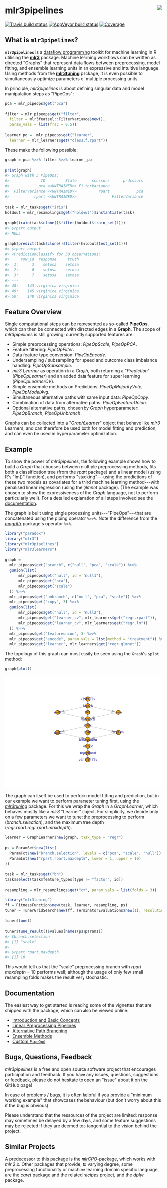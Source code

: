 
mlr3pipelines <img src="man/figures/logo.png" align="right" />
==============================================================

[![Travis build status](https://travis-ci.org/mlr-org/mlr3pipelines.svg?branch=master)](https://travis-ci.org/mlr-org/mlr3pipelines) [![AppVeyor build status](https://ci.appveyor.com/api/projects/status/github/mlr-org/mlr3pipelines?branch=master&svg=true)](https://ci.appveyor.com/project/mlr-org/mlr3pipelines) [![Coverage](https://codecov.io/github/mlr-org/mlr3pipelines/branch/master/graphs/badge.svg)](https://codecov.io/github/mlr-org/mlr3pipelines)

What is `mlr3pipelines`?
------------------------

**`mlr3pipelines`** is a [dataflow programming](https://en.wikipedia.org/wiki/Dataflow_programming) toolkit for machine learning in R utilising the **[mlr3](https://github.com/mlr-org/mlr3)** package. Machine learning workflows can be written as directed "Graphs" that represent data flows between preprocessing, model fitting, and ensemble learning units in an expressive and intuitive language. Using methods from the **[mlr3tuning](https://github.com/mlr-org/mlr3tuning)** package, it is even possible to simultaneously optimize parameters of multiple processing units.

In principle, *mlr3pipelines* is about defining singular data and model manipulation steps as "PipeOps":

``` r
pca = mlr_pipeops$get("pca")

filter = mlr_pipeops$get("filter",
  filter = mlr3featsel::FilterVariance$new(),
  param_vals = list(frac = 0.5))

learner_po =  mlr_pipeops$get("learner",
  learner = mlr_learners$get("classif.rpart"))
```

These make the following possible:

``` r
graph = pca %>>% filter %>>% learner_po

print(graph)
#> Graph with 3 PipeOps:
#>              ID         State       sccssors      prdcssors
#>             pca <<UNTRAINED>> FilterVariance               
#>  FilterVariance <<UNTRAINED>>          rpart            pca
#>           rpart <<UNTRAINED>>                FilterVariance

task = mlr_tasks$get("iris")
holdout = mlr_resamplings$get("holdout")$instantiate(task)

graph$train(task$clone()$filter(holdout$train_set(1)))
#> $rpart.output
#> NULL

graph$predict(task$clone()$filter(holdout$test_set(1)))
#> $rpart.output
#> <PredictionClassif> for 50 observations:
#>     row_id  response     truth
#>  1:      3    setosa    setosa
#>  2:      6    setosa    setosa
#>  3:      7    setosa    setosa
#> ---                           
#> 48:    143 virginica virginica
#> 49:    145 virginica virginica
#> 50:    148 virginica virginica
```

Feature Overview
----------------

Single computational steps can be represented as so-called **PipeOps**, which can then be connected with directed edges in a **Graph**. The scope of *mlr3pipelines* is still growing; currently supported features are:

-   Simple preprocessing operations: *PipeOpScale*, *PipeOpPCA*.
-   Feature filtering: *PipeOpFilter*.
-   Data feature type conversion: *PipeOpEncode*.
-   Undersampling / subsampling for speed and outcome class imbalance handling: *PipeOpSubsample*.
-   *mlr3* *Learner* as operation in a *Graph*, both returning a "*Prediction*" (*PipeOpLearner*) and an added data feature for super learning (*PipeOpLearnerCV*).
-   Simple ensemble methods on Predictions: *PipeOpMajorityVote*, *PipeOpModelAvg*.
-   Simultaneous alternative paths with same input data: *PipeOpCopy*.
-   Combination of data from alternative paths: *PipeOpFeatureUnion*.
-   Optional alternative paths, chosen by *Graph* hyperparameter: *PipeOpBranch*, *PipeOpUnbranch*.

Graphs can be collected into a "*GraphLearner*" object that behave like *mlr3* Learners, and can therefore be used both for model fitting and prediction, and can even be used in hyperparameter optimization.

Example
-------

To show the power of *mlr3pipelines*, the following example shows how to build a *Graph* that chooses between multiple preprocessing methods, fits both a classification tree (from the *rpart* package) and a linear model (using R's "lm()" function), and performs "stacking"---using the predictions of these two models as covariates for a third machine learning method---with penalised linear regression (using the *glmnet* package). (The example was chosen to show the expressiveness of the *Graph* language, not to perform particularly well). For a detailed explanation of all steps involved see the [documentation](documentation).

The graph is built using single processing units---"PipeOps"---that are concatenated using the piping operator `%>>%`. Note the difference from the *[magrittr](https://github.com/tidyverse/magrittr)* package's operator `%>%`.

``` r
library("paradox")
library("mlr3")
library("mlr3pipelines")
library("mlr3learners")

graph =
  mlr_pipeops$get("branch", c("null", "pca", "scale")) %>>%
  gunion(list(
      mlr_pipeops$get("null", id = "null1"),
      mlr_pipeops$get("pca"),
      mlr_pipeops$get("scale")
  )) %>>%
  mlr_pipeops$get("unbranch", c("null", "pca", "scale")) %>>%
  mlr_pipeops$get("copy", 3) %>>%
  gunion(list(
      mlr_pipeops$get("null", id = "null2"),
      mlr_pipeops$get("learner_cv", mlr_learners$get("regr.rpart")),
      mlr_pipeops$get("learner_cv", mlr_learners$get("regr.lm"))
  )) %>>%
  mlr_pipeops$get("featureunion", 3) %>>%
  mlr_pipeops$get("encode", param_vals = list(method = "treatment")) %>>%
  mlr_pipeops$get("learner", mlr_learners$get("regr.glmnet"))
```

The topology of this graph can most easily be seen using the `Graph`'s `$plot` method:

``` r
graph$plot()
```

![](README_files/figure-markdown_github/graphplot-1.png)

The graph can itself be used to perform model fitting and prediction, but in our example we want to perform parameter tuning first, using the *[mlr3tuning](https://github.com/mlr-org/mlr3tuning)* package. For this we wrap the *Graph* in a *GraphLearner*, which behaves mostly like a *mlr3* "Learner" object. For simplicity, we decide only on a few parameters we want to tune: the preprocessing to perform (*branch.selection*), and the maximum tree depth (*regr.rpart.regr.rpart.maxdepth*).

``` r
learner = GraphLearner$new(graph, task_type = "regr")

ps = ParamSet$new(list(
  ParamFct$new("branch.selection", levels = c("pca", "scale", "null")),
  ParamInt$new("rpart.rpart.maxdepth", lower = 1, upper = 10)
))

task = mlr_tasks$get("bh")
task$select(task$feature_types[type != "factor", id])

resampling = mlr_resamplings$get("cv", param_vals = list(folds = 3))
```

``` r
library("mlr3tuning")
ff = FitnessFunction$new(task, learner, resampling, ps)
tuner = TunerGridSearch$new(ff, TerminatorEvaluations$new(1), resolution = 3)

tuner$tune()

tuner$tune_result()$values[names(ps$params)]
#> $branch.selection
#> [1] "scale"
#> 
#> $rpart.rpart.maxdepth
#> [1] 10
```

This would tell us that the "scale" preprocessing branch with *rpart* *maxdepth* = 10 performs well; although the usage of only few small resampling folds makes the result very stochastic.

Documentation
-------------

The easiest way to get started is reading some of the vignettes that are shipped with the package, which can also be viewed online:

-   [Introduction and Basic Concepts](https://mlr-org.github.io/mlr3pipelines/articles/basic_concepts.html)
-   [Linear Preprocessing Pipelines](https://mlr-org.github.io/mlr3pipelines/articles/a_simple_pipeline.html)
-   [Alternative Path Branching](https://mlr-org.github.io/mlr3pipelines/articles/branching.html)
-   [Ensemble Methods](https://mlr-org.github.io/mlr3pipelines/articles/stacking_and_bagging.html)
-   [Custom `PipeOp`s](https://mlr-org.github.io/mlr3pipelines/articles/create_a_custom_pipeop.html)

Bugs, Questions, Feedback
-------------------------

*mlr3pipelines* is a free and open source software project that encourages participation and feedback. If you have any issues, questions, suggestions or feedback, please do not hesitate to open an "issue" about it on the GitHub page!

In case of problems / bugs, it is often helpful if you provide a "minimum working example" that showcases the behaviour (but don't worry about this if the bug is obvious).

Please understand that the ressources of the project are limited: response may sometimes be delayed by a few days, and some feature suggestions may be rejected if they are deemed too tangential to the vision behind the project.

Similar Projects
----------------

A predecessor to this package is the [*mlrCPO*-package](https://github.com/mlr-org/mlrCPO), which works with *mlr* 2.x. Other packages that provide, to varying degree, some preprocessing functionality or machine learning domain specific language, are the *[caret](https://github.com/topepo/caret)* package and the related *[recipes](https://tidymodels.github.io/recipes/)* project, and the *[dplyr](https://github.com/tidyverse/dplyr)* package.
